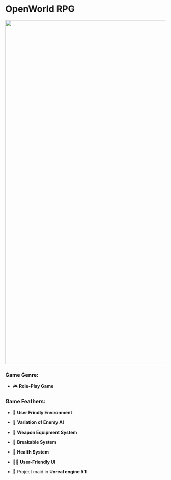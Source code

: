 # OpenWorld RPG

<p align="center"> <img width="1080" src="https://github.com/user-attachments/assets/72b70016-a1d4-4997-8f68-f2582896ad6a"> </p>

<h3 align="left">Game Genre:</h3>

- 🎮 **Role-Play Game**

<h3 align="left">Game Feathers:</h3>

- 🌱 **User Frindly Environment**

- 🤖 **Variation of Enemy AI**

- 🤺 **Weapon Equipment System**

- 🧩 **Breakable System**

- 💖 **Health System**

- 👨‍💻 **User-Friendly UI**

- 💬 Project maid in **Unreal engine 5.1**
